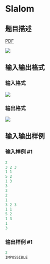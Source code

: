 # Slalom

## 题目描述

[problemUrl]: https://uva.onlinejudge.org/index.php?option=com_onlinejudge&Itemid=8&category=78&page=show_problem&problem=2674

[PDF](https://uva.onlinejudge.org/external/116/p11627.pdf)

![](https://cdn.luogu.com.cn/upload/vjudge_pic/UVA11627/fe32ba9bc92c2ef179715f7bb355634392e1ad89.png)

## 输入输出格式

### 输入格式

![](https://cdn.luogu.com.cn/upload/vjudge_pic/UVA11627/3de71ba29264f29e5ffb0893180510a09a91be68.png)

### 输出格式

![](https://cdn.luogu.com.cn/upload/vjudge_pic/UVA11627/8943c3fb38ffd40674166d87b59121c3453ed9be.png)

## 输入输出样例

### 输入样例 #1

```cpp
2
3 2 3
1 1
5 2
1 3
3
3
2
1
3 2 3
1 1
5 2
1 3
1
3
```


### 输出样例 #1

```cpp
2
IMPOSSIBLE
```



